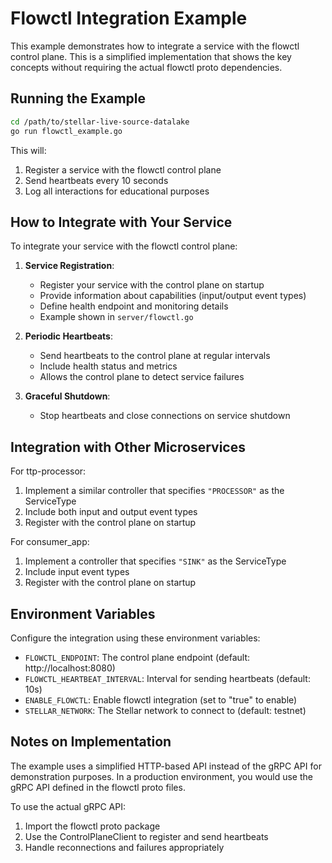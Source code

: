 # Flowctl Integration Example

This example demonstrates how to integrate a service with the flowctl control plane. This is a simplified implementation that shows the key concepts without requiring the actual flowctl proto dependencies.

## Running the Example

```bash
cd /path/to/stellar-live-source-datalake
go run flowctl_example.go
```

This will:
1. Register a service with the flowctl control plane
2. Send heartbeats every 10 seconds
3. Log all interactions for educational purposes

## How to Integrate with Your Service

To integrate your service with the flowctl control plane:

1. **Service Registration**:
   - Register your service with the control plane on startup
   - Provide information about capabilities (input/output event types)
   - Define health endpoint and monitoring details
   - Example shown in `server/flowctl.go`

2. **Periodic Heartbeats**:
   - Send heartbeats to the control plane at regular intervals
   - Include health status and metrics
   - Allows the control plane to detect service failures

3. **Graceful Shutdown**:
   - Stop heartbeats and close connections on service shutdown

## Integration with Other Microservices

For ttp-processor:
1. Implement a similar controller that specifies `"PROCESSOR"` as the ServiceType
2. Include both input and output event types
3. Register with the control plane on startup

For consumer_app:
1. Implement a controller that specifies `"SINK"` as the ServiceType
2. Include input event types
3. Register with the control plane on startup

## Environment Variables

Configure the integration using these environment variables:

- `FLOWCTL_ENDPOINT`: The control plane endpoint (default: http://localhost:8080)
- `FLOWCTL_HEARTBEAT_INTERVAL`: Interval for sending heartbeats (default: 10s)
- `ENABLE_FLOWCTL`: Enable flowctl integration (set to "true" to enable)
- `STELLAR_NETWORK`: The Stellar network to connect to (default: testnet)

## Notes on Implementation

The example uses a simplified HTTP-based API instead of the gRPC API for demonstration purposes. In a production environment, you would use the gRPC API defined in the flowctl proto files.

To use the actual gRPC API:
1. Import the flowctl proto package
2. Use the ControlPlaneClient to register and send heartbeats
3. Handle reconnections and failures appropriately